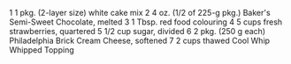 
1  1 pkg. (2-layer size) white cake mix
2  4 oz. (1/2 of 225-g pkg.) Baker's Semi-Sweet Chocolate, melted
3  1 Tbsp. red food colouring
4  5 cups fresh strawberries, quartered
5  1/2 cup sugar, divided
6  2 pkg. (250 g each) Philadelphia Brick Cream Cheese, softened
7  2 cups thawed Cool Whip Whipped Topping